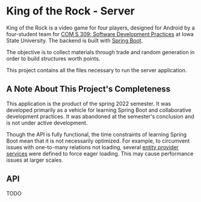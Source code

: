 # King of the Rock - Server

King of the Rock is a video game for four players, designed for Android by a four-student team for [COM S 309: Software Development Practices](https://www.cs.iastate.edu/courses/com-s-309) at Iowa State University. The backend is built with [Spring Boot](https://spring.io/projects/spring-boot).

The objective is to collect materials through trade and random generation in order to build structures worth points.

This project contains all the files necessary to run the server application.

## A Note About This Project's Completeness
This application is the product of the spring 2022 semester.
It was developed primarily as a vehicle for learning Spring Boot and collaborative development practices.
It was abandoned at the semester's conclusion and is not under active development.

Though the API is fully functional, the time constraints of learning Spring Boot mean that it is not necessarily optimized.
For example, to circumvent issues with one-to-many relations not loading,
several [entity provider services](https://github.com/merenze/KingOfTheRockServer/tree/master/src/main/java/coms309/s1yn3/backend/service/entityprovider) were defined to force eager loading.
This may cause performance issues at larger scales.

## API
TODO
